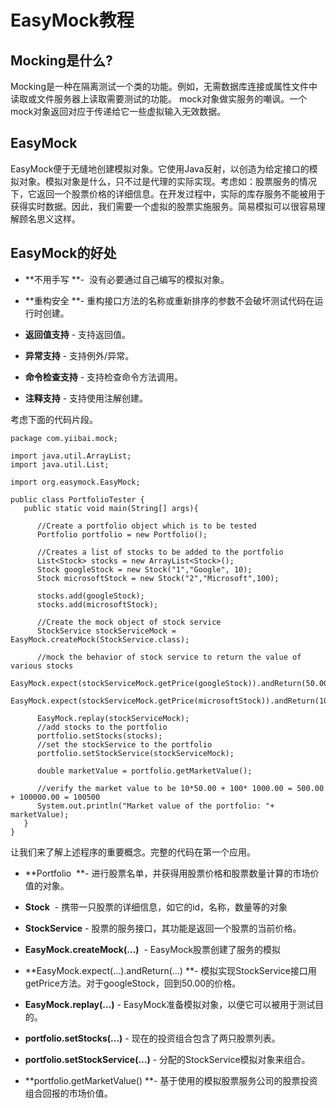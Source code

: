 # EasyMock教程

## Mocking是什么?

Mocking是一种在隔离测试一个类的功能。例如，无需数据库连接或属性文件中读取或文件服务器上读取需要测试的功能。 mock对象做实服务的嘲讽。一个mock对象返回对应于传递给它一些虚拟输入无效数据。

## EasyMock

EasyMock便于无缝地创建模拟对象。它使用Java反射，以创造为给定接口的模拟对象。模拟对象是什么，只不过是代理的实际实现。考虑如：股票服务的情况下，它返回一个股票价格的详细信息。在开发过程中，实际的库存服务不能被用于获得实时数据。因此，我们需要一个虚拟的股票实施服务。简易模拟可以很容易理解顾名思义这样。

## EasyMock的好处

*   **不用手写 **-  没有必要通过自己编写的模拟对象。

*   **重构安全 **- 重构接口方法的名称或重新排序的参数不会破坏测试代码在运行时创建。

*   **返回值支持** - 支持返回值。

*   **异常支持** - 支持例外/异常。

*   **命令检查支持** - 支持检查命令方法调用。

*   **注释支持** - 支持使用注解创建。

考虑下面的代码片段。

```
package com.yiibai.mock;

import java.util.ArrayList;
import java.util.List;

import org.easymock.EasyMock;

public class PortfolioTester {
   public static void main(String[] args){

      //Create a portfolio object which is to be tested        
      Portfolio portfolio = new Portfolio();

      //Creates a list of stocks to be added to the portfolio
      List<Stock> stocks = new ArrayList<Stock>();
      Stock googleStock = new Stock("1","Google", 10);
      Stock microsoftStock = new Stock("2","Microsoft",100);

      stocks.add(googleStock);
      stocks.add(microsoftStock);        

      //Create the mock object of stock service
      StockService stockServiceMock = EasyMock.createMock(StockService.class);

      //mock the behavior of stock service to return the value of various stocks
      EasyMock.expect(stockServiceMock.getPrice(googleStock)).andReturn(50.00);
      EasyMock.expect(stockServiceMock.getPrice(microsoftStock)).andReturn(1000.00);

      EasyMock.replay(stockServiceMock);
      //add stocks to the portfolio
      portfolio.setStocks(stocks);
      //set the stockService to the portfolio
      portfolio.setStockService(stockServiceMock);

      double marketValue = portfolio.getMarketValue();

      //verify the market value to be 10*50.00 + 100* 1000.00 = 500.00 + 100000.00 = 100500
      System.out.println("Market value of the portfolio: "+ marketValue);
   }
}
```

让我们来了解上述程序的重要概念。完整的代码在第一个应用。

*   **Portfolio  **- 进行股票名单，并获得用股票价格和股票数量计算的市场价值的对象。

*   **Stock**  - 携带一只股票的详细信息，如它的id，名称，数量等的对象

*   **StockService** - 股票的服务接口，其功能是返回一个股票的当前价格。

*   **EasyMock.createMock(...)**  - EasyMock股票创建了服务的模拟

*   **EasyMock.expect(...).andReturn(...) **- 模拟实现StockService接口用getPrice方法。对于googleStock，回到50.00的价格。

*   **EasyMock.replay(...)** - EasyMock准备模拟对象，以便它可以被用于测试目的。

*   **portfolio.setStocks(...)** - 现在的投资组合包含了两只股票列表。

*   **portfolio.setStockService(...)** - 分配的StockService模拟对象来组合。

*   **portfolio.getMarketValue() **- 基于使用的模拟股票服务公司的股票投资组合回报的市场价值。

